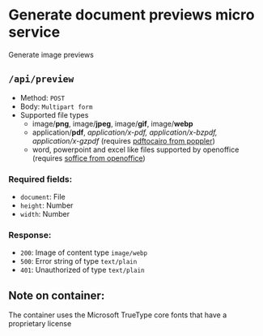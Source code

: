 # Generate document previews micro service

Generate image previews

## `/api/preview`

- Method: `POST`
- Body: `Multipart form`
- Supported file types
  - image/**png**, image/**jpeg**, image/**gif**, image/**webp**
  - application/**pdf**, _application/x-pdf, application/x-bzpdf, application/x-gzpdf_ (requires [pdftocairo from poppler](https://repology.org/project/poppler/versions))
  - word, powerpoint and excel like files supported by openoffice (requires [soffice from openoffice](https://repology.org/project/openoffice/versions))

### Required fields:

- `document`: File
- `height`: Number
- `width`: Number

### Response:

- `200`: Image of content type `image/webp`
- `500`: Error string of type `text/plain`
- `401`: Unauthorized of type `text/plain`

## Note on container:

The container uses the Microsoft TrueType core fonts that have a proprietary license
